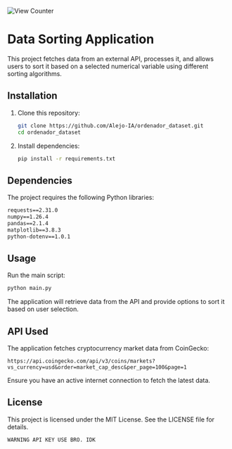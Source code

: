 ![View Counter](https://komarev.com/ghpvc/?username=Alejo-IA&color=blue)


# Data Sorting Application

This project fetches data from an external API, processes it, and allows users to sort it based on a selected numerical variable using different sorting algorithms.

## Installation

1. Clone this repository:
   ```sh
   git clone https://github.com/Alejo-IA/ordenador_dataset.git
   cd ordenador_dataset
   ```
2. Install dependencies:
   ```sh
   pip install -r requirements.txt
   ```

## Dependencies

The project requires the following Python libraries:
```txt
requests==2.31.0
numpy==1.26.4
pandas==2.1.4
matplotlib==3.8.3
python-dotenv==1.0.1
```

## Usage

Run the main script:
```sh
python main.py
```

The application will retrieve data from the API and provide options to sort it based on user selection.

## API Used

The application fetches cryptocurrency market data from CoinGecko:
```
https://api.coingecko.com/api/v3/coins/markets?vs_currency=usd&order=market_cap_desc&per_page=100&page=1
```

Ensure you have an active internet connection to fetch the latest data.

## License

This project is licensed under the MIT License. See the LICENSE file for details.

```sh
WARNING API KEY USE BRO. IDK 
```
